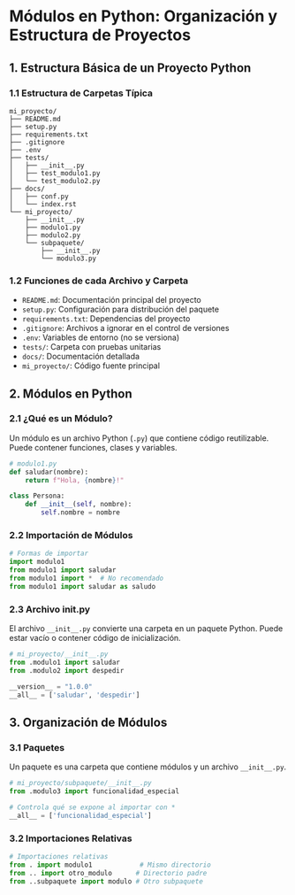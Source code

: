# Módulos en Python: Organización y Estructura de Proyectos

## 1. Estructura Básica de un Proyecto Python

### 1.1 Estructura de Carpetas Típica
```
mi_proyecto/
├── README.md
├── setup.py
├── requirements.txt
├── .gitignore
├── .env
├── tests/
│   ├── __init__.py
│   ├── test_modulo1.py
│   └── test_modulo2.py
├── docs/
│   ├── conf.py
│   └── index.rst
└── mi_proyecto/
    ├── __init__.py
    ├── modulo1.py
    ├── modulo2.py
    └── subpaquete/
        ├── __init__.py
        └── modulo3.py
```

### 1.2 Funciones de cada Archivo y Carpeta
- `README.md`: Documentación principal del proyecto
- `setup.py`: Configuración para distribución del paquete
- `requirements.txt`: Dependencias del proyecto
- `.gitignore`: Archivos a ignorar en el control de versiones
- `.env`: Variables de entorno (no se versiona)
- `tests/`: Carpeta con pruebas unitarias
- `docs/`: Documentación detallada
- `mi_proyecto/`: Código fuente principal

## 2. Módulos en Python

### 2.1 ¿Qué es un Módulo?
Un módulo es un archivo Python (`.py`) que contiene código reutilizable. Puede contener funciones, clases y variables.

```python
# modulo1.py
def saludar(nombre):
    return f"Hola, {nombre}!"

class Persona:
    def __init__(self, nombre):
        self.nombre = nombre
```

### 2.2 Importación de Módulos
```python
# Formas de importar
import modulo1
from modulo1 import saludar
from modulo1 import *  # No recomendado
from modulo1 import saludar as saludo
```

### 2.3 Archivo __init__.py
El archivo `__init__.py` convierte una carpeta en un paquete Python. Puede estar vacío o contener código de inicialización.

```python
# mi_proyecto/__init__.py
from .modulo1 import saludar
from .modulo2 import despedir

__version__ = "1.0.0"
__all__ = ['saludar', 'despedir']
```

## 3. Organización de Módulos

### 3.1 Paquetes
Un paquete es una carpeta que contiene módulos y un archivo `__init__.py`.

```python
# mi_proyecto/subpaquete/__init__.py
from .modulo3 import funcionalidad_especial

# Controla qué se expone al importar con *
__all__ = ['funcionalidad_especial']
```

### 3.2 Importaciones Relativas
```python
# Importaciones relativas
from . import modulo1            # Mismo directorio
from .. import otro_modulo      # Directorio padre
from ..subpaquete import modulo # Otro subpaquete
```
